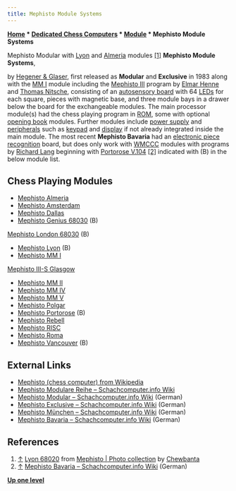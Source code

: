 ```yaml
---
title: Mephisto Module Systems
---
```

**[Home](Home "Home") \* [Dedicated Chess Computers](Dedicated_Chess_Computers "Dedicated Chess Computers") \* [Module](Module "Module") \* Mephisto Module Systems**



 [](https://www.flickr.com/photos/10261668@N05/859028734/in/album-72157600922171154/) Mephisto Modular with [Lyon](Mephisto_Lyon "Mephisto Lyon") and [Almeria](Mephisto_Almeria "Mephisto Almeria") modules <a id="cite-note-1" href="#cite-ref-1">[1]</a> 
**Mephisto Module Systems**,  

by [Hegener & Glaser](Hegener_%26_Glaser "Hegener & Glaser"), first released as **Modular** and **Exclusive** in 1983 along with the [MM I](Mephisto_(H)#MM1 "Mephisto (H)") module including the [Mephisto III](Mephisto_(H)#Mephisto3 "Mephisto (H)") program by [Elmar Henne](Elmar_Henne "Elmar Henne") and [Thomas Nitsche](Thomas_Nitsche "Thomas Nitsche"), consisting of an [autosensory board](Sensory_Board "Sensory Board") with 64 [LEDs](https://en.wikipedia.org/wiki/Light-emitting_diode) for each square, pieces with magnetic base, and three module bays in a drawer below the board for the exchangeable modules. The main processor module(s) had the chess playing program in [ROM](Memory#ROM "Memory"), some with optional [opening book](Opening_Book "Opening Book") modules. Further modules include [power supply](https://en.wikipedia.org/wiki/Power_supply) and [peripherals](https://en.wikipedia.org/wiki/Peripheral) such as [keypad](https://en.wikipedia.org/wiki/Keypad) and [display](https://en.wikipedia.org/wiki/Display_device) if not already integrated inside the main module. The most recent **Mephisto Bavaria** had an [electronic piece recognition](Piece_Recognition "Piece Recognition") board, but does only work with [WMCCC](World_Microcomputer_Chess_Championship "World Microcomputer Chess Championship") modules with programs by [Richard Lang](Richard_Lang "Richard Lang") beginning with [Portorose V.104](Mephisto_Portorose "Mephisto Portorose") <a id="cite-note-2" href="#cite-ref-2">[2]</a> indicated with (B) in the below module list. 



## Chess Playing Modules


* [Mephisto Almeria](Mephisto_Almeria "Mephisto Almeria")
* [Mephisto Amsterdam](Mephisto_Amsterdam "Mephisto Amsterdam")
* [Mephisto Dallas](Mephisto_Dallas "Mephisto Dallas")
* [Mephisto Genius 68030](Mephisto_Genius_68030 "Mephisto Genius 68030") (B)


 [Mephisto London 68030](Mephisto_Genius_68030#London "Mephisto Genius 68030") (B)
* [Mephisto Lyon](Mephisto_Lyon "Mephisto Lyon") (B)
* [Mephisto MM I](Mephisto_(H)#MM1 "Mephisto (H)")


 [Mephisto III-S Glasgow](Mephisto_(H)#Mephisto3 "Mephisto (H)")
* [Mephisto MM II](Mephisto_MM_II "Mephisto MM II")
* [Mephisto MM IV](Mephisto_MM_IV "Mephisto MM IV")
* [Mephisto MM V](Mephisto_MM_V "Mephisto MM V")
* [Mephisto Polgar](Mephisto_Polgar "Mephisto Polgar")
* [Mephisto Portorose](Mephisto_Portorose "Mephisto Portorose") (B)
* [Mephisto Rebell](Mephisto_Rebell "Mephisto Rebell")
* [Mephisto RISC](Mephisto_RISC "Mephisto RISC")
* [Mephisto Roma](Mephisto_Roma "Mephisto Roma")
* [Mephisto Vancouver](Mephisto_Vancouver "Mephisto Vancouver") (B)


## External Links


* [Mephisto (chess computer) from Wikipedia](https://en.wikipedia.org/wiki/Mephisto_(chess_computer))
* [Mephisto Modulare Reihe – Schachcomputer.info Wiki](https://www.schach-computer.info/wiki/index.php?title=Mephisto_Modulare_Reihe)
* [Mephisto Modular – Schachcomputer.info Wiki](https://www.schach-computer.info/wiki/index.php?title=Mephisto_Modular) (German)
* [Mephisto Exclusive – Schachcomputer.info Wiki](https://www.schach-computer.info/wiki/index.php?title=Mephisto_Exclusive) (German)
* [Mephisto München – Schachcomputer.info Wiki](https://www.schach-computer.info/wiki/index.php?title=Mephisto_M%C3%BCnchen) (German)
* [Mephisto Bavaria – Schachcomputer.info Wiki](https://www.schach-computer.info/wiki/index.php?title=Mephisto_Bavaria) (German)


## References


1. <a id="cite-ref-1" href="#cite-note-1">↑</a> [Lyon 68020](https://www.flickr.com/photos/10261668@N05/859028734/in/album-72157600922171154/) from [Mephisto | Photo collection](http://www.flickr.com/photos/10261668@N05/sets/72157600922171154/) by [Chewbanta](Steve_Blincoe "Steve Blincoe")
2. <a id="cite-ref-2" href="#cite-note-2">↑</a> [Mephisto Bavaria – Schachcomputer.info Wiki](https://www.schach-computer.info/wiki/index.php?title=Mephisto_Bavaria) (German)

**[Up one level](Module "Module")**







 

